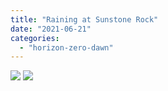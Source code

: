 ```yaml
---
title: "Raining at Sunstone Rock"
date: "2021-06-21"
categories: 
  - "horizon-zero-dawn"
---
```


[![](images/Horizon-Zero-Dawn™_-Complete-Edition_20210619193704.png)](images/Horizon-Zero-Dawn™_-Complete-Edition_20210619193704.png)
[![](images/Horizon-Zero-Dawn™_-Complete-Edition_20210619193704.png)](images/Horizon-Zero-Dawn™_-Complete-Edition_20210619193704.png)
